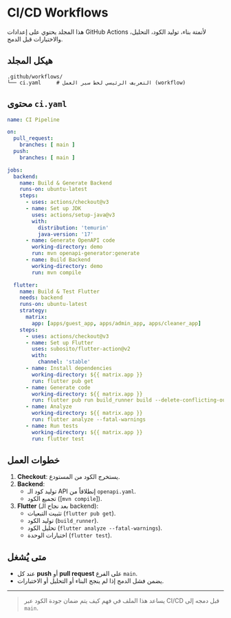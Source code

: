 # CI/CD Workflows

هذا المجلد يحتوي على إعدادات GitHub Actions لأتمتة بناء، توليد الكود، التحليل، والاختبارات قبل الدمج.

## هيكل المجلد

```text
.github/workflows/
└── ci.yaml     # التعريف الرئيسي لخط سير العمل (workflow)
```

## محتوى `ci.yaml`

```yaml
name: CI Pipeline

on:
  pull_request:
    branches: [ main ]
  push:
    branches: [ main ]

jobs:
  backend:
    name: Build & Generate Backend
    runs-on: ubuntu-latest
    steps:
      - uses: actions/checkout@v3
      - name: Set up JDK
        uses: actions/setup-java@v3
        with:
          distribution: 'temurin'
          java-version: '17'
      - name: Generate OpenAPI code
        working-directory: demo
        run: mvn openapi-generator:generate
      - name: Build Backend
        working-directory: demo
        run: mvn compile

  flutter:
    name: Build & Test Flutter
    needs: backend
    runs-on: ubuntu-latest
    strategy:
      matrix:
        app: [apps/guest_app, apps/admin_app, apps/cleaner_app]
    steps:
      - uses: actions/checkout@v3
      - name: Set up Flutter
        uses: subosito/flutter-action@v2
        with:
          channel: 'stable'
      - name: Install dependencies
        working-directory: ${{ matrix.app }}
        run: flutter pub get
      - name: Generate code
        working-directory: ${{ matrix.app }}
        run: flutter pub run build_runner build --delete-conflicting-outputs
      - name: Analyze
        working-directory: ${{ matrix.app }}
        run: flutter analyze --fatal-warnings
      - name: Run tests
        working-directory: ${{ matrix.app }}
        run: flutter test
```

## خطوات العمل

1. **Checkout**: يستخرج الكود من المستودع.
2. **Backend**:
   - توليد كود الـ API إنطلاقاً من `openapi.yaml`.
   - تجميع الكود ([`mvn compile`]).
3. **Flutter** (بعد نجاح الـ backend):
   - تثبيت التبعيات (`flutter pub get`).
   - توليد الكود (`build_runner`).
   - تحليل الكود (`flutter analyze --fatal-warnings`).
   - اختبارات الوحدة (`flutter test`).

## متى يُشغل

- عند كل **push** أو **pull request** على الفرع `main`.
- يضمن فشل الدمج إذا لم ينجح البناء أو التحليل أو الاختبارات.

---

> يساعد هذا الملف في فهم كيف يتم ضمان جودة الكود عبر CI/CD قبل دمجه إلى `main`.

